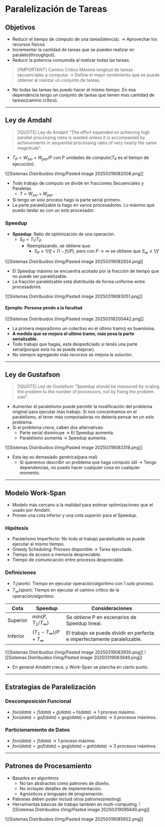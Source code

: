 # Paralelización de Tareas

## Objetivos
- Reducir el tiempo de cómputo de una tarea(latencia). -> Aprovechar los recursos físicos.
- Incrementar la cantidad de tareas que se pueden realizar en paralelo(throughput).
- Reducir la potencia consumida al realizar todas las tareas.


> [!IMPORTANT] Camino Crítico
> Máxima longitud de tareas secuenciales a computar -> Define el mejor rendimiento que se puede obtener al realizar un conjunto de tareas.

- No todas las tareas las puedo hacer al mismo tiempo. En esa dependencia tengo un conjunto de tareas que tienen mas cantidad de tareas(camino crítico).

---
## Ley de Amdahl


> [!QUOTE] Ley de Amdahl
> "The effort expended on achieving high parallel processing rates is wasted unless it is accompanied by achievements in sequential processing rates of very nearly the same magnitude".

- $T_P = W_{ser} + W_{par} / P$ con P unidades de cómputo($T_P$ es el tiempo de ejecución).

![[Sistemas Distribuidos I/img/Pasted image 20250319082008.png]]

- Todo trabajo de cómputo se divide en fracciones Secuenciales y Paralelas.
	- $T = W_{ser} + W_{par}$
- Si tengo un solo proceso hago la parte serial primero. 
- La parte paralelizable la hago en varios procesadores. Lo máximo que puedo tardar es con un solo procesador.
### Speedup
- **Speedup**: Ratio de optimización de una operación.
	- $S_P = T_1 / T_P$
		- Reemplazando, se obtiene que:
			- $S_P \leq 1/(f + (1-f)/P)$, pero con $P \rightarrow \infty$ se obtiene que $S_{\infty} \leq 1/f$ 

![[Sistemas Distribuidos I/img/Pasted image 20250319082924.png]]

- El Speedup máximo se encuentra acotado por la fracción de tiempo que no puede ser paralelizable.
- La fracción paralelizable está distribuida de forma uniforme entre procesadores.

![[Sistemas Distribuidos I/img/Pasted image 20250319083051.png]]


#### Ejemplo: Persona yendo a la facultad

![[Sistemas Distribuidos I/img/Pasted image 20250318200442.png]]

- La primera mejora(tomo un colectivo en el último tramo) es buenísima.
- **A medida que se mejora el ultimo tramo, más pesa la parte serializable**.
- Todo trabajo que hagas, está despediciado si tenés una parte serial(porque esta no se puede mejorar).
- No siempre agregando más recursos se mejora la solución.
---

## Ley de Gustafson


> [!QUOTE] Ley de Gustafson
> "Speedup should be measured by scaling the problem to the number of processors, not by fixing the problem size".

- Aumentar el paralelismo puede permitir la modificación del problema original para ejecutar más trabajo. Si nos concentramos en el paralelismo, al tener más computadoras no debería pensar en un solo problema.
- Si el problema crece, caben dos alternativas:
	- Parte serial disminuye -> El Speedup aumenta.
	- Paralelismo aumenta -> Speedup aumenta.

![[Sistemas Distribuidos I/img/Pasted image 20250319083318.png]]

- Esta ley es demasiado genérica(para mal)
	- Si queremos describir un problema que haga cómputo útil -> Tengo dependencias, no puedo hacer cualquier cosa en cualquier momento.
---

## Modelo Work-Span
- Modelo más cercano a la realidad para estimar optimizaciones que el usado por Amdahl.
- Provee una cota inferior y una cota superior para el Speedup.

### Hipótesis
- Paralelismo Imperfecto: No todo el trabajo paralelizable se puede ejecutar al mismo tiempo.
- Greedy Scheduling: Proceso disponible -> Tarea ejecutada.
- Tiempo de acceso a memoria despreciable.
- Tiempo de comunicación entre procesos despreciable.

### Definiciones
- $T_1(work)$: Tiempo en ejecutar operación/algoritmo con 1 solo proceso.
- $T_{\infty}(span)$: Tiempo en ejecutar el camino crítico de la operación/algoritmo.


| Cota     | Speedup                             | Consideraciones                                                          |
| -------- | ----------------------------------- | ------------------------------------------------------------------------ |
| Superior | $min(P, T_1/T_{\infty})$            | Se obtiene P en escenarios de Speedup lineal.                            |
| Inferior | $(T_1 - T_{\infty})/P + T_{\infty}$ | El trabajo se puede dividir en perfecta e imperfectamente paralelizable. |

![[Sistemas Distribuidos I/img/Pasted image 20250319083930.png]]
![[Sistemas Distribuidos I/img/Pasted image 20250319083949.png]]

- En general Amdahl crece, y Work-Span se plancha en cierto punto. 

---

## Estrategias de Paralelización

### Descomposición Funcional
- $foo(data) = f(data) + g(data) + h(data)$ -> 1 proceso máximo.
- $foo(data) = go f(data) + go g(data) + go h(data)$ -> 3 procesos máximos.

### Particionamiento de Datos
- $foo(data) = f(data)$ -> 1 proceso máximo.
- $foo(data) = go f(data) + go g(data) + go h(data)$ -> 3 procesos máximos.


---

## Patrones de Procesamiento
- Basados en algoritmos
	- No tan abstractos como patrones de diseño.
	- No incluyen detalles de implementación.
	- Agnósticos a lenguajes de programación.
- Patrones deben poder incluid otros patrones(nesting).
- Herramientas básicas de trabajo también en multi-computing.
![[Sistemas Distribuidos I/img/Pasted image 20250319085640.png]]

![[Sistemas Distribuidos I/img/Pasted image 20250319085652.png]]